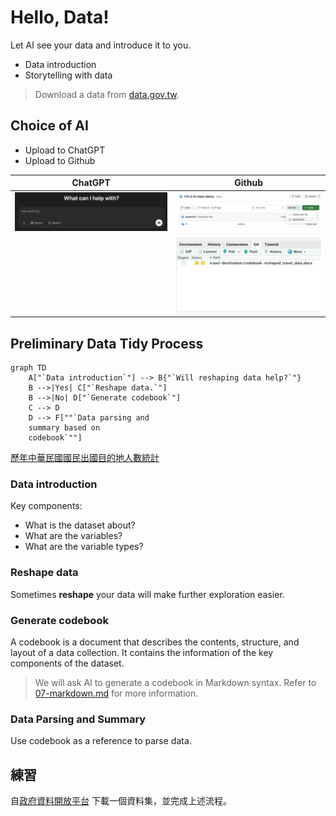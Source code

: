 # Hello, Data! 

Let AI see your data and introduce it to you.

  - Data introduction  
  - Storytelling with data  

> Download a data from [data.gov.tw](https://data.gov.tw/).

## Choice of AI

  - Upload to ChatGPT  
  - Upload to Github

| ChatGPT | Github |
|---------|--------|
| <img src="../img/2025-03-03-04-55-22.png" alt="Image 1" /> | <img src="../img/2025-03-03-05-02-34.png" alt="Image 2" /> |
| | ![](../img/2025-03-04-11-05-41.png)|

## Preliminary Data Tidy Process

```mermaid
graph TD
    A["`Data introduction`"] --> B{"`Will reshaping data help?`"}
    B -->|Yes| C["`Reshape data.`"]
    B -->|No| D["`Generate codebook`"]
    C --> D
    D --> F[""`Data parsing and 
    summary based on 
    codebook`""]
```

[歷年中華民國國民出國目的地人數統計](https://data.gov.tw/dataset/7325)

### Data introduction

Key components:
  - What is the dataset about?  
  - What are the variables?
  - What are the variable types?  

### Reshape data

Sometimes **reshape** your data will make further exploration easier.

### Generate codebook

A codebook is a document that describes the contents, structure, and layout of a data collection. It contains the information of the key components of the dataset.

> We will ask AI to generate a codebook in Markdown syntax. Refer to [07-markdown.md](../Lecture-notes/07-markdown.md) for more information.

### Data Parsing and Summary

Use codebook as a reference to parse data.

## 練習

自[政府資料開放平台](https://data.gov.tw) 下載一個資料集，並完成上述流程。